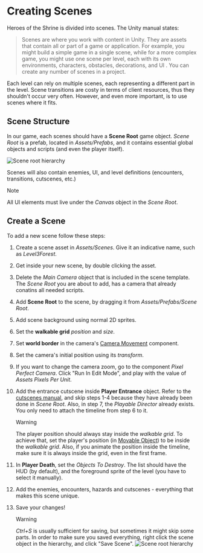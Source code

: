 # Creating Scenes

Heroes of the Shrine is divided into scenes. The Unity manual states:

> Scenes are where you work with content in Unity. They are assets that contain all or part of a game or application. For example, you might build a simple game in a single scene, while for a more complex game, you might use one scene per level, each with its own environments, characters, obstacles, decorations, and UI
. You can create any number of scenes in a project.

Each level can rely on multiple scenes, each representing a different part in the level. Scene transitions are costy in terms of client resources, thus they shouldn't occur very often. However, and even more important, is to use scenes where it fits.

## Scene Structure

In our game, each scenes should have a **Scene Root** game object. *Scene Root* is a prefab, located in *Assets/Prefabs*, and it contains essential global objects and scripts (and even the player itself).

![Scene root hierarchy](../resources/SceneRootHierarchy.png)

Scenes will also contain enemies, UI, and level definitions (encounters, transitions, cutscenes, etc.)

> [!NOTE]
> All UI elements must live under the *Canvas* object in the *Scene Root*.

## Create a Scene

To add a new scene follow these steps:

1. Create a scene asset in *Assets/Scenes*. Give it an indicative name, such as *Level3Forest*.

2. Get inside your new scene, by double clicking the asset.

3. Delete the *Main Camera* object that is included in the scene template. The *Scene Root* you are about to add, has a camera that already conatins all needed scripts.

4. Add **Scene Root** to the scene, by dragging it from *Assets/Prefabs/Scene Root*.

5. Add scene background using normal 2D sprites.

6. Set the **walkable grid** *position* and *size*.

7. Set **world border** in the camera's [Camera Movement](../api/Global.CameraMovement.html) component.

8. Set the camera's initial position using its *transform*.

9. If you want to change the camera zoom, go to the component *Pixel Perfect Camera*. Click "Run In Edit Mode", and play with the value of *Assets Pixels Per Unit*.

10. Add the entrance cutscene inside **Player Entrance** object. Refer to the [cutscenes manual](../manual/create-cutscenes.md), and skip steps 1-4 because they have already been done in *Scene Root*. Also, in step 7, the *Playable Director* already exists. You only need to attach the timeline from step 6 to it.

    > [!WARNING]
    > The player position should always stay inside the *walkable grid*. To achieve that, set the player's position (in [Movable Object](../api/Global.MovableObject.html)) to be inside the *walkable grid*. Also, if you animate the position inside the timeline, make sure it is always inside the grid, even in the first frame.

11. In **Player Death**, set the *Objects To Destroy*. The list should have the HUD (by default), and the foreground sprite of the level (you have to select it manually).

12. Add the enemies, encounters, hazards and cutscenes - everything that makes this scene unique.

13. Save your changes!

    > [!WARNING]
    > *Ctrl+S* is usually sufficient for saving, but sometimes it might skip some parts. In order to make sure you saved everything, right click the scene object in the hierarchy, and click "Save Scene".
    > ![Scene root hierarchy](../resources/SaveScene.png)